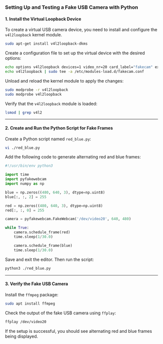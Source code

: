 ### Setting Up and Testing a Fake USB Camera with Python

#### **1. Install the Virtual Loopback Device**
To create a virtual USB camera device, you need to install and configure the `v4l2loopback` kernel module.

```bash
sudo apt-get install v4l2loopback-dkms
```

Create a configuration file to set up the virtual device with the desired options:

```bash
echo options v4l2loopback devices=1 video_nr=20 card_label="fakecam" exclusive_caps=1 | sudo tee -a /etc/modprobe.d/fakecam.conf
echo v4l2loopback | sudo tee -a /etc/modules-load.d/fakecam.conf
```

Unload and reload the kernel module to apply the changes:

```bash
sudo modprobe -r v4l2loopback
sudo modprobe v4l2loopback
```

Verify that the `v4l2loopback` module is loaded:

```bash
lsmod | grep v4l2
```

---

#### **2. Create and Run the Python Script for Fake Frames**

Create a Python script named `red_blue.py`:

```bash
vi ./red_blue.py
```

Add the following code to generate alternating red and blue frames:

```python
#!/usr/bin/env python3

import time
import pyfakewebcam
import numpy as np

blue = np.zeros((480, 640, 3), dtype=np.uint8)
blue[:, :, 2] = 255

red = np.zeros((480, 640, 3), dtype=np.uint8)
red[:, :, 0] = 255

camera = pyfakewebcam.FakeWebcam('/dev/video20', 640, 480)

while True:
    camera.schedule_frame(red)
    time.sleep(1/30.0)

    camera.schedule_frame(blue)
    time.sleep(1/30.0)
```

Save and exit the editor. Then run the script:

```bash
python3 ./red_blue.py
```

---

#### **3. Verify the Fake USB Camera**

Install the `ffmpeg` package:

```bash
sudo apt install ffmpeg
```

Check the output of the fake USB camera using `ffplay`:

```bash
ffplay /dev/video20
```

If the setup is successful, you should see alternating red and blue frames being displayed.
